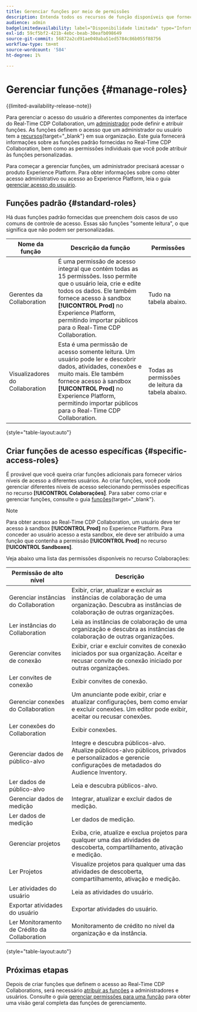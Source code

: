 ```yaml
---
title: Gerenciar funções por meio de permissões
description: Entenda todos os recursos de função disponíveis que fornecem acesso a diferentes componentes na interface do Real-Time CDP Collaboration.
audience: admin
badgelimitedavailability: label="Disponibilidade limitada" type="Informative" url="https://helpx.adobe.com/legal/product-descriptions/real-time-customer-data-platform-collaboration.html newtab=true"
exl-id: 59cf5bf2-421b-4ebc-beab-30eafb098649
source-git-commit: 56872a2cd91ae040aba51ed5784c86b055f88756
workflow-type: tm+mt
source-wordcount: '584'
ht-degree: 1%

---
```


# Gerenciar funções {#manage-roles}

{{limited-availability-release-note}}

Para gerenciar o acesso do usuário a diferentes componentes da interface do Real-Time CDP Collaboration, um [administrador](./manage-user-access.md#system-admin-gain-access) pode definir e atribuir funções. As funções definem o acesso que um administrador ou usuário tem a [recursos](https://experienceleague.adobe.com/en/docs/experience-platform/access-control/home#permissions){target="_blank"} em sua organização. Este guia fornecerá informações sobre as funções padrão fornecidas no Real-Time CDP Collaboration, bem como as permissões individuais que você pode atribuir às funções personalizadas.

Para começar a gerenciar funções, um administrador precisará acessar o produto Experience Platform. Para obter informações sobre como obter acesso administrativo ou acesso ao Experience Platform, leia o guia [gerenciar acesso do usuário](./manage-user-access.md#manage-user-access-through-permissions).

## Funções padrão {#standard-roles}

Há duas funções padrão fornecidas que preenchem dois casos de uso comuns de controle de acesso. Essas são funções &quot;somente leitura&quot;, o que significa que não podem ser personalizadas.

| Nome da função | Descrição da função | Permissões |
| --- | --- | --- | 
| Gerentes da Collaboration | É uma permissão de acesso integral que contém todas as 15 permissões. Isso permite que o usuário leia, crie e edite todos os dados. Ele também fornece acesso à sandbox **[!UICONTROL Prod]** no Experience Platform, permitindo importar públicos para o Real-Time CDP Collaboration. | Tudo na tabela abaixo. |
| Visualizadores do Collaboration | Esta é uma permissão de acesso somente leitura. Um usuário pode ler e descobrir dados, atividades, conexões e muito mais. Ele também fornece acesso à sandbox **[!UICONTROL Prod]** no Experience Platform, permitindo importar públicos para o Real-Time CDP Collaboration. | Todas as permissões de leitura da tabela abaixo. |

{style="table-layout:auto"}

## Criar funções de acesso específicas {#specific-access-roles}

É provável que você queira criar funções adicionais para fornecer vários níveis de acesso a diferentes usuários. Ao criar funções, você pode gerenciar diferentes níveis de acesso selecionando permissões específicas no recurso **[!UICONTROL Colaborações]**. Para saber como criar e gerenciar funções, consulte o guia [funções](https://experienceleague.adobe.com/en/docs/experience-platform/access-control/abac/permissions-ui/roles#create-new-role){target="_blank"}.

>[!NOTE]
> Para obter acesso ao Real-Time CDP Collaboration, um usuário deve ter acesso à sandbox **[!UICONTROL Prod]** no Experience Platform. Para conceder ao usuário acesso a esta sandbox, ele deve ser atribuído a uma função que contenha a permissão **[!UICONTROL Prod]** no recurso **[!UICONTROL Sandboxes]**.

Veja abaixo uma lista das permissões disponíveis no recurso Colaborações:

| Permissão de alto nível | Descrição |
| --- | --- |
| Gerenciar instâncias do Collaboration | Exibir, criar, atualizar e excluir as instâncias de colaboração de uma organização. Descubra as instâncias de colaboração de outras organizações. |
| Ler instâncias do Collaboration | Leia as instâncias de colaboração de uma organização e descubra as instâncias de colaboração de outras organizações. |
| Gerenciar convites de conexão | Exibir, criar e excluir convites de conexão iniciados por sua organização. Aceitar e recusar convite de conexão iniciado por outras organizações. |
| Ler convites de conexão | Exibir convites de conexão. |
| Gerenciar conexões do Collaboration | Um anunciante pode exibir, criar e atualizar configurações, bem como enviar e excluir conexões. Um editor pode exibir, aceitar ou recusar conexões. |
| Ler conexões do Collaboration | Exibir conexões. |
| Gerenciar dados de público-alvo | Integre e descubra públicos-alvo. Atualize públicos-alvo públicos, privados e personalizados e gerencie configurações de metadados do Audience Inventory. |
| Ler dados de público-alvo | Leia e descubra públicos-alvo. |
| Gerenciar dados de medição | Integrar, atualizar e excluir dados de medição. |
| Ler dados de medição | Ler dados de medição. |
| Gerenciar projetos | Exiba, crie, atualize e exclua projetos para qualquer uma das atividades de descoberta, compartilhamento, ativação e medição. |
| Ler Projetos | Visualize projetos para qualquer uma das atividades de descoberta, compartilhamento, ativação e medição. |
| Ler atividades do usuário | Leia as atividades do usuário. |
| Exportar atividades do usuário | Exportar atividades do usuário. |
| Ler Monitoramento de Crédito da Collaboration | Monitoramento de crédito no nível da organização e da instância. |

{style="table-layout:auto"}

## Próximas etapas

Depois de criar funções que definem o acesso ao Real-Time CDP Collaborations, será necessário [atribuir as funções](./manage-user-access.md#assign-a-role) a administradores e usuários. Consulte o guia [gerenciar permissões para uma função](https://experienceleague.adobe.com/en/docs/experience-platform/access-control/abac/permissions-ui/permissions) para obter uma visão geral completa das funções de gerenciamento.
